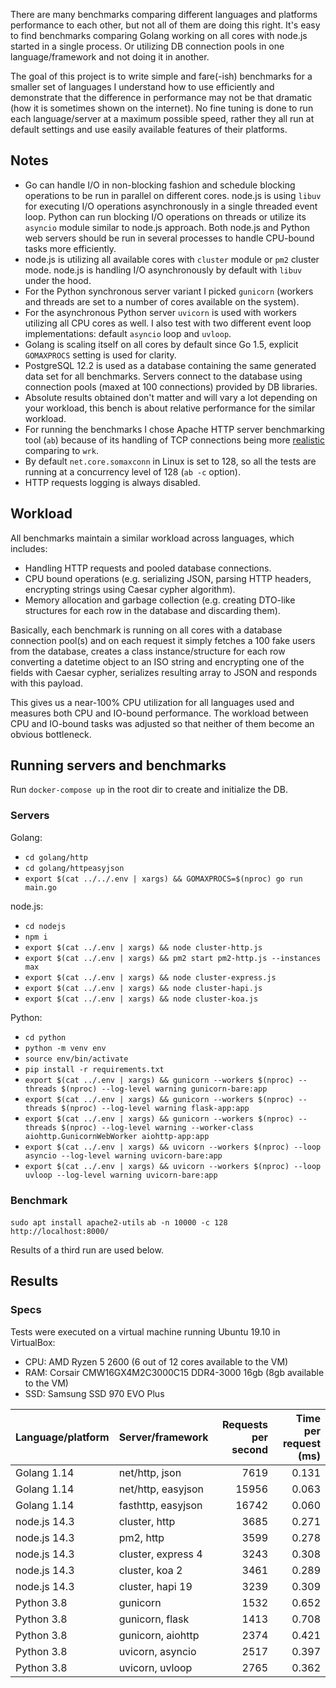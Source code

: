 There are many benchmarks comparing different languages and platforms performance to each other, but not all of them are doing this right. It's easy to find benchmarks comparing Golang working on all cores with node.js started in a single process. Or utilizing DB connection pools in one language/framework and not doing it in another.

The goal of this project is to write simple and fare(-ish) benchmarks for a smaller set of languages I understand how to use efficiently and demonstrate that the difference in performance may not be that dramatic (how it is sometimes shown on the internet). No fine tuning is done to run each language/server at a maximum possible speed, rather they all run at default settings and use easily available features of their platforms.

## Notes

- Go can handle I/O in non-blocking fashion and schedule blocking operations to be run in parallel on different cores. node.js is using `libuv` for executing I/O operations asynchronously in a single threaded event loop. Python can run blocking I/O operations on threads or utilize its `asyncio` module similar to node.js approach. Both node.js and Python web servers should be run in several processes to handle CPU-bound tasks more efficiently.
- node.js is utilizing all available cores with `cluster` module or `pm2` cluster mode. node.js is handling I/O asynchronously by default with `libuv` under the hood.
- For the Python synchronous server variant I picked `gunicorn` (workers and threads are set to a number of cores available on the system).
- For the asynchronous Python server `uvicorn` is used with workers utilizing all CPU cores as well. I also test with two different event loop implementations: default `asyncio` loop and `uvloop`.
- Golang is scaling itself on all cores by default since Go 1.5, explicit `GOMAXPROCS` setting is used for clarity.
- PostgreSQL 12.2 is used as a database containing the same generated data set for all benchmarks. Servers connect to the database using connection pools (maxed at 100 connections) provided by DB libraries.
- Absolute results obtained don't matter and will vary a lot depending on your workload, this bench is about relative performance for the similar workload.
- For running the benchmarks I chose Apache HTTP server benchmarking tool (`ab`) because of its handling of TCP connections being more [realistic](http://gwan.com/en_apachebench_httperf.html) comparing to `wrk`.
- By default `net.core.somaxconn` in Linux is set to 128, so all the tests are running at a concurrency level of 128 (`ab -c` option).
- HTTP requests logging is always disabled.

## Workload

All benchmarks maintain a similar workload across languages, which includes:

- Handling HTTP requests and pooled database connections.
- CPU bound operations (e.g. serializing JSON, parsing HTTP headers, encrypting strings using Caesar cypher algorithm).
- Memory allocation and garbage collection (e.g. creating DTO-like structures for each row in the database and discarding them).

Basically, each benchmark is running on all cores with a database connection pool(s) and on each request it simply fetches a 100 fake users from the database, creates a class instance/structure for each row converting a datetime object to an ISO string and encrypting one of the fields with Caesar cypher, serializes resulting array to JSON and responds with this payload.

This gives us a near-100% CPU utilization for all languages used and measures both CPU and IO-bound performance. The workload between CPU and IO-bound tasks was adjusted so that neither of them become an obvious bottleneck.

## Running servers and benchmarks

Run `docker-compose up` in the root dir to create and initialize the DB.

### Servers

Golang:
- `cd golang/http`
- `cd golang/httpeasyjson`
- `export $(cat ../../.env | xargs) && GOMAXPROCS=$(nproc) go run main.go`

node.js:
- `cd nodejs`
- `npm i`
- `export $(cat ../.env | xargs) && node cluster-http.js`
- `export $(cat ../.env | xargs) && pm2 start pm2-http.js --instances max`
- `export $(cat ../.env | xargs) && node cluster-express.js`
- `export $(cat ../.env | xargs) && node cluster-hapi.js`
- `export $(cat ../.env | xargs) && node cluster-koa.js`

Python:
- `cd python`
- `python -m venv env`
- `source env/bin/activate`
- `pip install -r requirements.txt`
- `export $(cat ../.env | xargs) && gunicorn --workers $(nproc) --threads $(nproc) --log-level warning gunicorn-bare:app`
- `export $(cat ../.env | xargs) && gunicorn --workers $(nproc) --threads $(nproc) --log-level warning flask-app:app`
- `export $(cat ../.env | xargs) && gunicorn --workers $(nproc) --threads $(nproc) --log-level warning --worker-class aiohttp.GunicornWebWorker aiohttp-app:app`
- `export $(cat ../.env | xargs) && uvicorn --workers $(nproc) --loop asyncio --log-level warning uvicorn-bare:app`
- `export $(cat ../.env | xargs) && uvicorn --workers $(nproc) --loop uvloop --log-level warning uvicorn-bare:app`

### Benchmark

`sudo apt install apache2-utils`
`ab -n 10000 -c 128 http://localhost:8000/`

Results of a third run are used below.

## Results

### Specs

Tests were executed on a virtual machine running Ubuntu 19.10 in VirtualBox:

- CPU: AMD Ryzen 5 2600 (6 out of 12 cores available to the VM)
- RAM: Corsair CMW16GX4M2C3000C15 DDR4-3000 16gb (8gb available to the VM)
- SSD: Samsung SSD 970 EVO Plus

| Language/platform | Server/framework   | Requests per second  | Time per request (ms) |
| ----------------- | ------------------ | --------------------:| ---------------------:|
| Golang 1.14       | net/http, json     | 7619                 | 0.131                 |
| Golang 1.14       | net/http, easyjson | 15956                | 0.063                 |
| Golang 1.14       | fasthttp, easyjson | 16742                | 0.060                 |
| node.js 14.3      | cluster, http      | 3685                 | 0.271                 |
| node.js 14.3      | pm2, http          | 3599                 | 0.278                 |
| node.js 14.3      | cluster, express 4 | 3243                 | 0.308                 |
| node.js 14.3      | cluster, koa 2     | 3461                 | 0.289                 |
| node.js 14.3      | cluster, hapi 19   | 3239                 | 0.309                 |
| Python 3.8        | gunicorn           | 1532                 | 0.652                 |
| Python 3.8        | gunicorn, flask    | 1413                 | 0.708                 |
| Python 3.8        | gunicorn, aiohttp  | 2374                 | 0.421                 |
| Python 3.8        | uvicorn, asyncio   | 2517                 | 0.397                 |
| Python 3.8        | uvicorn, uvloop    | 2765                 | 0.362                 |
